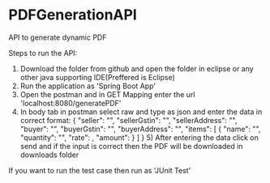 # PDFGenerationAPI
API to generate dynamic PDF

Steps to run the API:

  1) Download the folder from github and open the folder in eclipse or any other java supporting IDE(Preffered is Eclipse)
  2) Run the application as 'Spring Boot App'
  3) Open the postman and in GET Mapping enter the url 'localhost:8080/generatePDF'
  4) In body tab in postman select raw and type as json and enter the data in correct format:
      {
        "seller": "",
        "sellerGstin": "",
        "sellerAddress": "",
        "buyer": "",
        "buyerGstin": "",
        "buyerAddress": "",
        "items": [
          {
            "name": "",
            "quantity": "",
            "rate": ,
            "amount": 
          }
        ]
    }
    5) After entering the data click on send and if the input is correct then the PDF will be downloaded in downloads folder
    
If you want to run the test case then run as 'JUnit Test'
